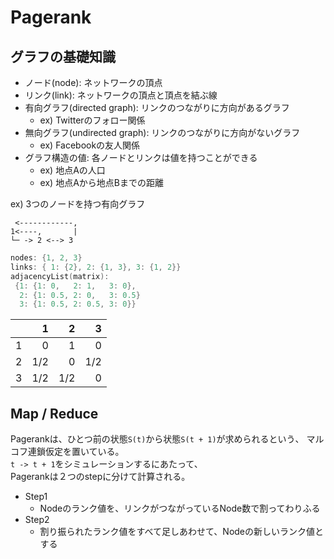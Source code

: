 # Pagerank

## グラフの基礎知識

- ノード(node): ネットワークの頂点
- リンク(link): ネットワークの頂点と頂点を結ぶ線
- 有向グラフ(directed graph): リンクのつながりに方向があるグラフ
    - ex) Twitterのフォロー関係
- 無向グラフ(undirected graph): リンクのつながりに方向がないグラフ
    - ex) Facebookの友人関係
- グラフ構造の値: 各ノードとリンクは値を持つことができる
    - ex) 地点Aの人口
    - ex) 地点Aから地点Bまでの距離


ex) 3つのノードを持つ有向グラフ

```
 <------------,
1<----,       |
└─ -> 2 <--> 3
```


```go
nodes: {1, 2, 3}
links: { 1: {2}, 2: {1, 3}, 3: {1, 2}}
adjacencyList(matrix):
 {1: {1: 0,   2: 1,   3: 0},
  2: {1: 0.5, 2: 0,   3: 0.5}
  3: {1: 0.5, 2: 0.5, 3: 0}}
```


|  |1  |2  |3  |
|:-|--:|--:|--:|
|1 |  0|  1|  0|
|2 |1/2|  0|1/2|
|3 |1/2|1/2|  0|


## Map / Reduce

Pagerankは、ひとつ前の状態`S(t)`から状態`S(t + 1)`が求められるという、
マルコフ連鎖仮定を置いている。  
`t -> t + 1`をシミュレーションするにあたって、  
Pagerankは２つのstepに分けて計算される。

- Step1
    - Nodeのランク値を、リンクがつながっているNode数で割ってわりふる
- Step2
    - 割り振られたランク値をすべて足しあわせて、Nodeの新しいランク値とする
